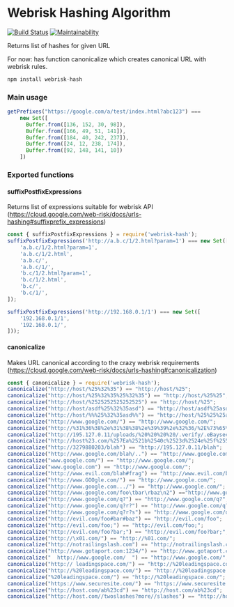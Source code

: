 # Webrisk Hashing Algorithm

[![Build Status](https://travis-ci.org/Short-cm/webrisk-hash.svg?branch=master)](https://travis-ci.org/Short-cm/webrisk-hash)
[![Maintainability](https://api.codeclimate.com/v1/badges/91a803000f8d3c6275a8/maintainability)](https://codeclimate.com/github/Short-cm/webrisk-hash/maintainability)

Returns list of hashes for given URL

For now: has function canonicalize which creates canonical URL with webrisk rules.

```javascript
npm install webrisk-hash
```

### Main usage

```javascript
getPrefixes("https://google.com/a/test/index.html?abc123") ===
    new Set([
      Buffer.from([136, 152, 30, 98]),
      Buffer.from([166, 49, 51, 141]),
      Buffer.from([184, 40, 242, 237]),
      Buffer.from([24, 12, 238, 174]),
      Buffer.from([92, 148, 141, 10])
    ])
```

### Exported functions

#### suffixPostfixExpressions

Returns list of expressions suitable for webrisk API (https://cloud.google.com/web-risk/docs/urls-hashing#suffixprefix_expressions)

```javascript
const { suffixPostfixExpressions } = require('webrisk-hash');
suffixPostfixExpressions('http://a.b.c/1/2.html?param=1') === new Set([
    'a.b.c/1/2.html?param=1',
    'a.b.c/1/2.html',
    'a.b.c/',
    'a.b.c/1/',
    'b.c/1/2.html?param=1',
    'b.c/1/2.html',
    'b.c/',
    'b.c/1/',
]);

suffixPostfixExpressions('http://192.168.0.1/1') === new Set([
    '192.168.0.1/1',
    '192.168.0.1/',
]));
```

#### canonicalize

Makes URL canonical according to the crazy webrisk requirements (https://cloud.google.com/web-risk/docs/urls-hashing#canonicalization)

```javascript
const { canonicalize } = require('webrisk-hash');
canonicalize("http://host/%25%32%35") == "http://host/%25";
canonicalize("http://host/%25%32%35%25%32%35") == "http://host/%25%25";
canonicalize("http://host/%2525252525252525") == "http://host/%25";
canonicalize("http://host/asdf%25%32%35asd") == "http://host/asdf%25asd";
canonicalize("http://host/%%%25%32%35asd%%") == "http://host/%25%25%25asd%25%25";
canonicalize("http://www.google.com/") == "http://www.google.com/";
canonicalize("http://%31%36%38%2e%31%38%38%2e%39%39%2e%32%36/%2E%73%65%63%75%72%65/%77%77%77%2E%65%62%61%79%2E%63%6F%6D/") == "http://c68.188.99.26/.secure/www.ebay.com/";
canonicalize("http://195.127.0.11/uploads/%20%20%20%20/.verify/.eBaysecure==updateuserdataxplimnbqmn-xplmvalidateinfoswqpcmlx==hgplmcx/") c "http://195.127.0.11/uploads/%20%20%20%20/.verify/.eBaysecure==updateuserdataxplimnbqmn-xplmvalidateinfoswqpcmlx==hgplmcx/";
canonicalize("http://host%23.com/%257Ea%2521b%2540c%2523d%2524e%25f%255E00%252611%252A22%252833%252944_55%252B") == "http://host%23.com/ca!b@c%23d$e%25f^00&11*22(33)44_55+";
canonicalize("http://3279880203/blah") == "http://195.127.0.11/blah";
canonicalize("http://www.google.com/blah/..") == "http://www.google.com/";
canonicalize("www.google.com/") == "http://www.google.com/";
canonicalize("www.google.com") == "http://www.google.com/";
canonicalize("http://www.evil.com/blah#frag") == "http://www.evil.com/blah";
canonicalize("http://www.GOOgle.com/") == "http://www.google.com/";
canonicalize("http://www.google.com.../") == "http://www.google.com/";
canonicalize("http://www.google.com/foo\tbar\rbaz\n2") =="http://www.google.com/foobarbaz2";
canonicalize("http://www.google.com/q?") == "http://www.google.com/q?";
canonicalize("http://www.google.com/q?r?") == "http://www.google.com/q?r?";
canonicalize("http://www.google.com/q?r?s") == "http://www.google.com/q?r?s";
canonicalize("http://evil.com/foo#bar#baz") == "http://evil.com/foo";
canonicalize("http://evil.com/foo;") == "http://evil.com/foo;";
canonicalize("http://evil.com/foo?bar;") == "http://evil.com/foo?bar;";
canonicalize("http://\x01.com/") == "http://%01.com/";
canonicalize("http://notrailingslash.com") == "http://notrailingslash.com/";
canonicalize("http://www.gotaport.com:1234/") == "http://www.gotaport.com/";
canonicalize("  http://www.google.com/  ") == "http://www.google.com/";
canonicalize("http:// leadingspace.com/") == "http://%20leadingspace.com/";
canonicalize("http://%20leadingspace.com/") == "http://%20leadingspace.com/";
canonicalize("%20leadingspace.com/") == "http://%20leadingspace.com/";
canonicalize("https://www.securesite.com/") == "https://www.securesite.com/";
canonicalize("http://host.com/ab%23cd") == "http://host.com/ab%23cd";
canonicalize("http://host.com//twoslashes?more//slashes") == "http://host.com/twoslashes?more//slashes";
```
